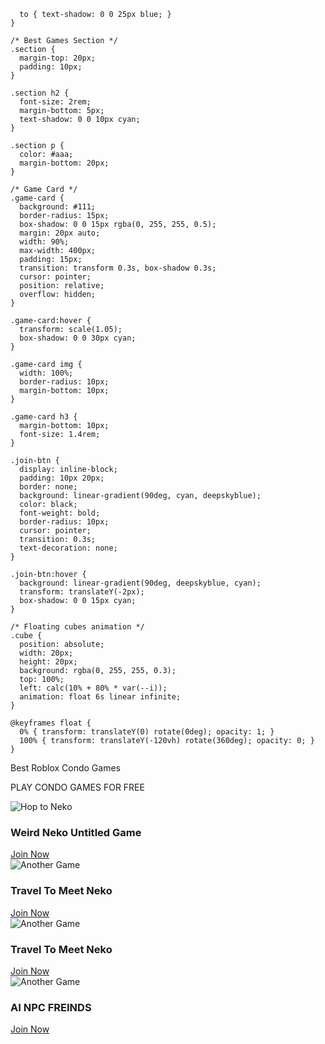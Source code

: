       to { text-shadow: 0 0 25px blue; }
    }

    /* Best Games Section */
    .section {
      margin-top: 20px;
      padding: 10px;
    }

    .section h2 {
      font-size: 2rem;
      margin-bottom: 5px;
      text-shadow: 0 0 10px cyan;
    }

    .section p {
      color: #aaa;
      margin-bottom: 20px;
    }

    /* Game Card */
    .game-card {
      background: #111;
      border-radius: 15px;
      box-shadow: 0 0 15px rgba(0, 255, 255, 0.5);
      margin: 20px auto;
      width: 90%;
      max-width: 400px;
      padding: 15px;
      transition: transform 0.3s, box-shadow 0.3s;
      cursor: pointer;
      position: relative;
      overflow: hidden;
    }

    .game-card:hover {
      transform: scale(1.05);
      box-shadow: 0 0 30px cyan;
    }

    .game-card img {
      width: 100%;
      border-radius: 10px;
      margin-bottom: 10px;
    }

    .game-card h3 {
      margin-bottom: 10px;
      font-size: 1.4rem;
    }

    .join-btn {
      display: inline-block;
      padding: 10px 20px;
      border: none;
      background: linear-gradient(90deg, cyan, deepskyblue);
      color: black;
      font-weight: bold;
      border-radius: 10px;
      cursor: pointer;
      transition: 0.3s;
      text-decoration: none;
    }

    .join-btn:hover {
      background: linear-gradient(90deg, deepskyblue, cyan);
      transform: translateY(-2px);
      box-shadow: 0 0 15px cyan;
    }

    /* Floating cubes animation */
    .cube {
      position: absolute;
      width: 20px;
      height: 20px;
      background: rgba(0, 255, 255, 0.3);
      top: 100%;
      left: calc(10% + 80% * var(--i));
      animation: float 6s linear infinite;
    }

    @keyframes float {
      0% { transform: translateY(0) rotate(0deg); opacity: 1; }
      100% { transform: translateY(-120vh) rotate(360deg); opacity: 0; }
    }
  </style>
</head>
<body>
  <div class="header">Best Roblox Condo Games</div>
  <div class="section">
    <p>PLAY CONDO GAMES FOR FREE</p>
  </div>

  <!-- Game Cards -->
  <div class="game-card" onclick="window.location.href='https://www.roblox.com/games/1234567890'">
    <img src="condo2.png" alt="Hop to Neko">
    <h3>Weird Neko Untitled Game</h3>
    <a class="join-btn" href="https://www.robiox.com.am/games/76106209840076/Weird-Neko-Untitled-Game?privateServerLinkCode=52703643194839183422564649406659">Join Now</a>
  </div>

  <div class="game-card" onclick="window.location.href='https://www.roblox.com/games/9876543210'">
    <img src="condo1.Png" alt="Another Game">
    <h3>Travel To Meet Neko</h3>
    <a class="join-btn" href="https://roblox.com.fj/games/74665200965542/Travel-To-Meet-Neko?privateServerLinkCode=42980478166913681996592136199054">Join Now</a>
  </div>

   <div class="game-card" onclick="window.location.href='https://www.roblox.com/games/9876543210'">
    <img src="condo3.Png" alt="Another Game">
    <h3>Travel To Meet Neko</h3>
    <a class="join-btn" href="https://www.robiox.com.am/games/126018438287036/Neko-Girl-Town?privateServerLinkCode=52703643194839183422564649406659">Join Now</a>
  </div>
  
   <div class="game-card" onclick="window.location.href='https://www.roblox.com/games/9876543210'">
    <img src="condo4.Png" alt="Another Game">
    <h3>AI NPC FREINDS</h3>
    <a class="join-btn" href="https://www.robiox.com.am/games/88848566014743/AI-NPC-Friends?privateServerLinkCode=52703643194839183422564649406659">Join Now</a>
  </div>


  <!-- Floating Cubes -->
  <div class="cube" style="--i:0"></div>
  <div class="cube" style="--i:1"></div>
  <div class="cube" style="--i:2"></div>
  <div class="cube" style="--i:3"></div>
  <div class="cube" style="--i:4"></div>

</body>
</html>
